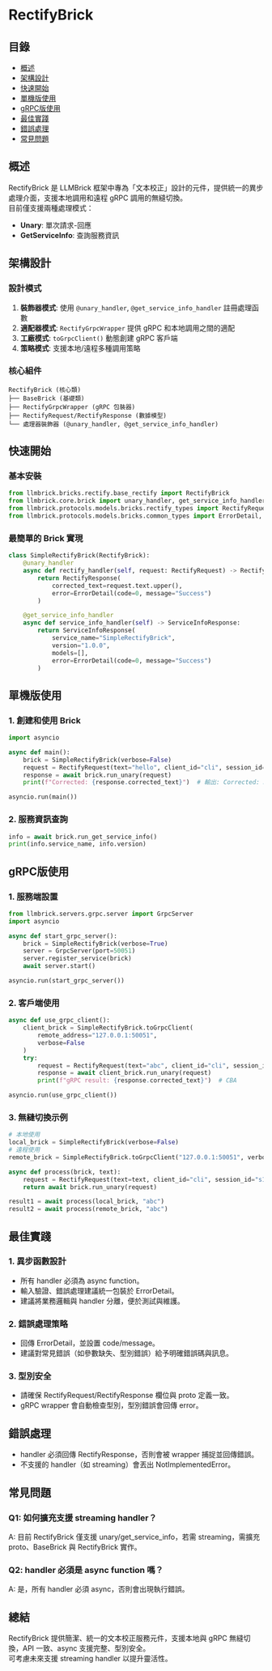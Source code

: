 # RectifyBrick

## 目錄
- [概述](#概述)
- [架構設計](#架構設計)
- [快速開始](#快速開始)
- [單機版使用](#單機版使用)
- [gRPC版使用](#grpc版使用)
- [最佳實踐](#最佳實踐)
- [錯誤處理](#錯誤處理)
- [常見問題](#常見問題)

## 概述

RectifyBrick 是 LLMBrick 框架中專為「文本校正」設計的元件，提供統一的異步處理介面，支援本地調用和遠程 gRPC 調用的無縫切換。  
目前僅支援兩種處理模式：
- **Unary**: 單次請求-回應
- **GetServiceInfo**: 查詢服務資訊

## 架構設計

### 設計模式

1. **裝飾器模式**: 使用 `@unary_handler`, `@get_service_info_handler` 註冊處理函數
2. **適配器模式**: `RectifyGrpcWrapper` 提供 gRPC 和本地調用之間的適配
3. **工廠模式**: `toGrpcClient()` 動態創建 gRPC 客戶端
4. **策略模式**: 支援本地/遠程多種調用策略

### 核心組件

```
RectifyBrick (核心類)
├── BaseBrick (基礎類)
├── RectifyGrpcWrapper (gRPC 包裝器)
├── RectifyRequest/RectifyResponse (數據模型)
└── 處理器裝飾器 (@unary_handler, @get_service_info_handler)
```

## 快速開始

### 基本安裝

```python
from llmbrick.bricks.rectify.base_rectify import RectifyBrick
from llmbrick.core.brick import unary_handler, get_service_info_handler
from llmbrick.protocols.models.bricks.rectify_types import RectifyRequest, RectifyResponse
from llmbrick.protocols.models.bricks.common_types import ErrorDetail, ServiceInfoResponse
```

### 最簡單的 Brick 實現

```python
class SimpleRectifyBrick(RectifyBrick):
    @unary_handler
    async def rectify_handler(self, request: RectifyRequest) -> RectifyResponse:
        return RectifyResponse(
            corrected_text=request.text.upper(),
            error=ErrorDetail(code=0, message="Success")
        )

    @get_service_info_handler
    async def service_info_handler(self) -> ServiceInfoResponse:
        return ServiceInfoResponse(
            service_name="SimpleRectifyBrick",
            version="1.0.0",
            models=[],
            error=ErrorDetail(code=0, message="Success")
        )
```

## 單機版使用

### 1. 創建和使用 Brick

```python
import asyncio

async def main():
    brick = SimpleRectifyBrick(verbose=False)
    request = RectifyRequest(text="hello", client_id="cli", session_id="s1", request_id="r1", source_language="en")
    response = await brick.run_unary(request)
    print(f"Corrected: {response.corrected_text}")  # 輸出: Corrected: HELLO

asyncio.run(main())
```

### 2. 服務資訊查詢

```python
info = await brick.run_get_service_info()
print(info.service_name, info.version)
```

## gRPC版使用

### 1. 服務端設置

```python
from llmbrick.servers.grpc.server import GrpcServer
import asyncio

async def start_grpc_server():
    brick = SimpleRectifyBrick(verbose=True)
    server = GrpcServer(port=50051)
    server.register_service(brick)
    await server.start()

asyncio.run(start_grpc_server())
```

### 2. 客戶端使用

```python
async def use_grpc_client():
    client_brick = SimpleRectifyBrick.toGrpcClient(
        remote_address="127.0.0.1:50051",
        verbose=False
    )
    try:
        request = RectifyRequest(text="abc", client_id="cli", session_id="s1", request_id="r1", source_language="en")
        response = await client_brick.run_unary(request)
        print(f"gRPC result: {response.corrected_text}")  # CBA

asyncio.run(use_grpc_client())
```

### 3. 無縫切換示例

```python
# 本地使用
local_brick = SimpleRectifyBrick(verbose=False)
# 遠程使用
remote_brick = SimpleRectifyBrick.toGrpcClient("127.0.0.1:50051", verbose=False)

async def process(brick, text):
    request = RectifyRequest(text=text, client_id="cli", session_id="s1", request_id="r1", source_language="en")
    return await brick.run_unary(request)

result1 = await process(local_brick, "abc")
result2 = await process(remote_brick, "abc")
```

## 最佳實踐

### 1. 異步函數設計

- 所有 handler 必須為 async function。
- 輸入驗證、錯誤處理建議統一包裝於 ErrorDetail。
- 建議將業務邏輯與 handler 分離，便於測試與維護。

### 2. 錯誤處理策略

- 回傳 ErrorDetail，並設置 code/message。
- 建議對常見錯誤（如參數缺失、型別錯誤）給予明確錯誤碼與訊息。

### 3. 型別安全

- 請確保 RectifyRequest/RectifyResponse 欄位與 proto 定義一致。
- gRPC wrapper 會自動檢查型別，型別錯誤會回傳 error。

## 錯誤處理

- handler 必須回傳 RectifyResponse，否則會被 wrapper 捕捉並回傳錯誤。
- 不支援的 handler（如 streaming）會丟出 NotImplementedError。

## 常見問題

### Q1: 如何擴充支援 streaming handler？
A: 目前 RectifyBrick 僅支援 unary/get_service_info，若需 streaming，需擴充 proto、BaseBrick 與 RectifyBrick 實作。

### Q2: handler 必須是 async function 嗎？
A: 是，所有 handler 必須 async，否則會出現執行錯誤。

## 總結

RectifyBrick 提供簡潔、統一的文本校正服務元件，支援本地與 gRPC 無縫切換，API 一致、async 支援完整、型別安全。  
可考慮未來支援 streaming handler 以提升靈活性。